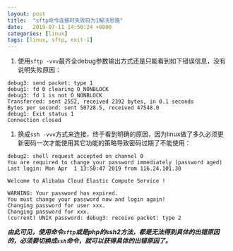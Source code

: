 ```yaml
---
layout: post
title:  "sftp命令连接时失败码为1解决思路"
date:   2019-07-11 14:50:24 +0800
categories: [linux]
tags: [linux, sftp, exit-1]
---
```



1. 使用`sftp -vvv`最齐全debug参数输出方式还是只能看到如下错误信息，没有说明失败原因：

```
debug3: send packet: type 1
debug1: fd 0 clearing O_NONBLOCK
debug3: fd 1 is not O_NONBLOCK
Transferred: sent 2552, received 2392 bytes, in 0.1 seconds
Bytes per second: sent 50728.5, received 47548.0
debug1: Exit status 1
Connection closed
```

1. 换成`ssh -vvv`方式来连接，终于看到明确的原因，因为linux做了多久必须更新密码一次才能使用其它功能的策略导致密码过期了不能使用：

```
debug2: shell request accepted on channel 0
You are required to change your password immediately (password aged)
Last login: Mon Apr  1 13:50:47 2019 from 116.24.101.30

Welcome to Alibaba Cloud Elastic Compute Service !

WARNING: Your password has expired.
You must change your password now and login again!
Changing password for user xxx.
Changing password for xxx.
(current) UNIX password: debug3: receive packet: type 2

```


***由此可见，使用命令`sftp`或是php的ssh2方法，都是无法得到具体的出错原因的，必须要切换成`ssh`命令，就可以获得具体的出错原因了。***
